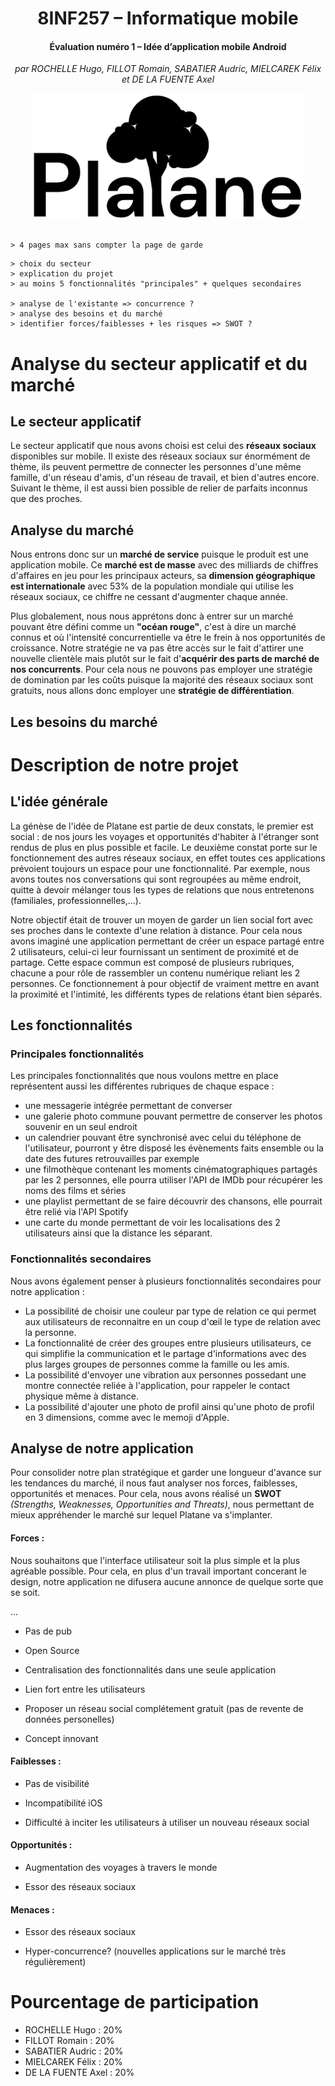 <div align="center">

# 8INF257 – Informatique mobile

#### Évaluation numéro 1 – Idée d’application mobile Android

_par ROCHELLE Hugo, FILLOT Romain, SABATIER Audric, MIELCAREK Félix et DE LA FUENTE Axel_

<img src="../images/logo-title-black.png" alt="Logo" height="200">
</div>

<br>

```
> 4 pages max sans compter la page de garde
```

```
> choix du secteur
> explication du projet
> au moins 5 fonctionnalités "principales" + quelques secondaires

> analyse de l'existante => concurrence ?
> analyse des besoins et du marché
> identifier forces/faiblesses + les risques => SWOT ?
```

# Analyse du secteur applicatif et du marché

## Le secteur applicatif

Le secteur applicatif que nous avons choisi est celui des **réseaux sociaux** disponibles sur mobile. Il existe des réseaux sociaux sur énormément de thème, ils peuvent permettre de connecter les personnes d'une même famille, d'un réseau d'amis, d'un réseau de travail, et bien d'autres encore. Suivant le thème, il est aussi bien possible de relier de parfaits inconnus que des proches.

## Analyse du marché

Nous entrons donc sur un **marché de service** puisque le produit est une application mobile. Ce **marché est de masse** avec des milliards de chiffres d'affaires en jeu pour les principaux acteurs, sa **dimension géographique est internationale** avec 53% de la population mondiale qui utilise les réseaux sociaux, ce chiffre ne cessant d'augmenter chaque année.

Plus globalement, nous nous apprétons donc à entrer sur un marché pouvant être défini comme un **"océan rouge"**, c'est à dire un marché connus et où l'intensité concurrentielle va être le frein à nos opportunités de croissance. 
Notre stratégie ne va pas être accès sur le fait d'attirer une nouvelle clientèle mais plutôt sur le fait d'**acquérir des parts de marché de nos concurrents**. 
Pour cela nous ne pouvons pas employer une stratégie de domination par les coûts puisque la majorité des réseaux sociaux sont gratuits, nous allons donc employer une **stratégie de différentiation**.

## Les besoins du marché


# Description de notre projet

## L'idée générale

La génèse de l'idée de Platane est partie de deux constats, le premier est social : de nos jours les voyages et opportunités d'habiter à l'étranger sont rendus de plus en plus possible et facile.
Le deuxième constat porte sur le fonctionnement des autres réseaux sociaux, en effet toutes ces applications prévoient toujours un espace pour une fonctionnalité. Par exemple, nous avons toutes nos conversations qui sont regroupées au même endroit, quitte à devoir mélanger tous les types de relations que nous entretenons (familiales, professionnelles,...).

Notre objectif était de trouver un moyen de garder un lien social fort avec ses proches dans le contexte d'une relation à distance. Pour cela nous avons imaginé une application permettant de créer un espace partagé entre 2 utilisateurs, celui-ci leur fournissant un sentiment de proximité et de partage.
Cette espace commun est composé de plusieurs rubriques, chacune a pour rôle de rassembler un contenu numérique reliant les 2 personnes. Ce fonctionnement à pour objectif de vraiment mettre en avant la proximité et l'intimité, les différents types de relations étant bien séparés.

## Les fonctionnalités

### Principales fonctionnalités

Les principales fonctionnalités que nous voulons mettre en place représentent aussi les différentes rubriques de chaque espace :
* une messagerie intégrée permettant de converser
* une galerie photo commune pouvant permettre de conserver les photos souvenir en un seul endroit
* un calendrier pouvant être synchronisé avec celui du téléphone de l'utilisateur, pourront y être disposé les évènements faits ensemble ou la date des futures retrouvailles par exemple
* une filmothèque contenant les moments cinématographiques partagés par les 2 personnes, elle pourra utiliser l'API de IMDb pour récupérer les noms des films et séries
* une playlist permettant de se faire découvrir des chansons, elle pourrait être relié via l'API Spotify
* une carte du monde permettant de voir les localisations des 2 utilisateurs ainsi que la distance les séparant.

### Fonctionnalités secondaires

Nous avons également penser à plusieurs fonctionnalités secondaires pour notre application :
* La possibilité de choisir une couleur par type de relation ce qui permet aux utilisateurs de reconnaitre en un coup d'œil le type de relation avec la personne.
* La fonctionnalité de créer des groupes entre plusieurs utilisateurs, ce qui simplifie la communication et le partage d'informations avec des plus larges groupes de personnes comme la famille ou les amis.
* La possibilité d'envoyer une vibration aux personnes possedant une montre connectée reliée à l'application, pour rappeler le contact physique même à distance.
* La possibilité d'ajouter une photo de profil ainsi qu'une photo de profil en 3 dimensions, comme avec le memoji d'Apple. 


## Analyse de notre application

Pour consolider notre plan stratégique et garder une longueur d'avance sur les tendances du marché, il nous faut analyser nos forces, faiblesses, opportunités et menaces. Pour cela, nous avons réalisé un **SWOT** _(Strengths, Weaknesses, Opportunities and Threats)_, nous permettant de mieux appréhender le marché sur lequel Platane va s'implanter.

#### Forces :

Nous souhaitons que l'interface utilisateur soit la plus simple et la plus agréable possible. Pour cela, en plus d'un travail important concerant le design, notre application ne difusera aucune annonce de quelque sorte que se soit. 

...

- Pas de pub

- Open Source

- Centralisation des fonctionnalités dans une seule application

- Lien fort entre les utilisateurs

- Proposer un réseau social complétement gratuit (pas de revente de données personelles)

- Concept innovant

#### Faiblesses :

- Pas de visibilité

- Incompatibilité iOS

- Difficulté à inciter les utilisateurs à utiliser un nouveau réseaux social

#### Opportunités :

- Augmentation des voyages à travers le monde

- Essor des réseaux sociaux

#### Menaces :

- Essor des réseaux sociaux

- Hyper-concurrence? (nouvelles applications sur le marché très régulièrement)

# Pourcentage de participation

- ROCHELLE Hugo : 20%
- FILLOT Romain : 20%
- SABATIER Audric : 20%
- MIELCAREK Félix : 20%
- DE LA FUENTE Axel : 20%
